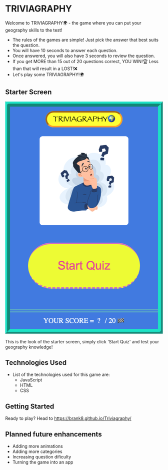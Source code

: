 # TRIVIAGRAPHY

Welcome to TRIVIAGRAPHY🌍 - the game where you can put your geography skills to the test!
 - The rules of the games are simple! Just pick the answer that best suits the question.
 - You will have 10 seconds to answer each question.
 - Once answered, you will also have 3 seconds to review the question.
 - If you get MORE than 15 out of 20 questions correct, YOU WIN!🏆 Less than that will result in a LOST!❌
 - Let's play some TRIVIAGRAPHY!🌍

## Starter Screen

 ![Alt text](StarterScreen.png)

 This is the look of the starter screen, simply click 'Start Quiz' and test your geography knowledge!

 ## Technologies Used

- List of the technologies used for this game are:
    - JavaScript
    - HTML
    - CSS

## Getting Started

Ready to play? Head to https://brank8.github.io/Triviagraphy/

## Planned future enhancements
- Adding more animations
- Adding more categories
- Increasing question dificulty
- Turning the game into an app